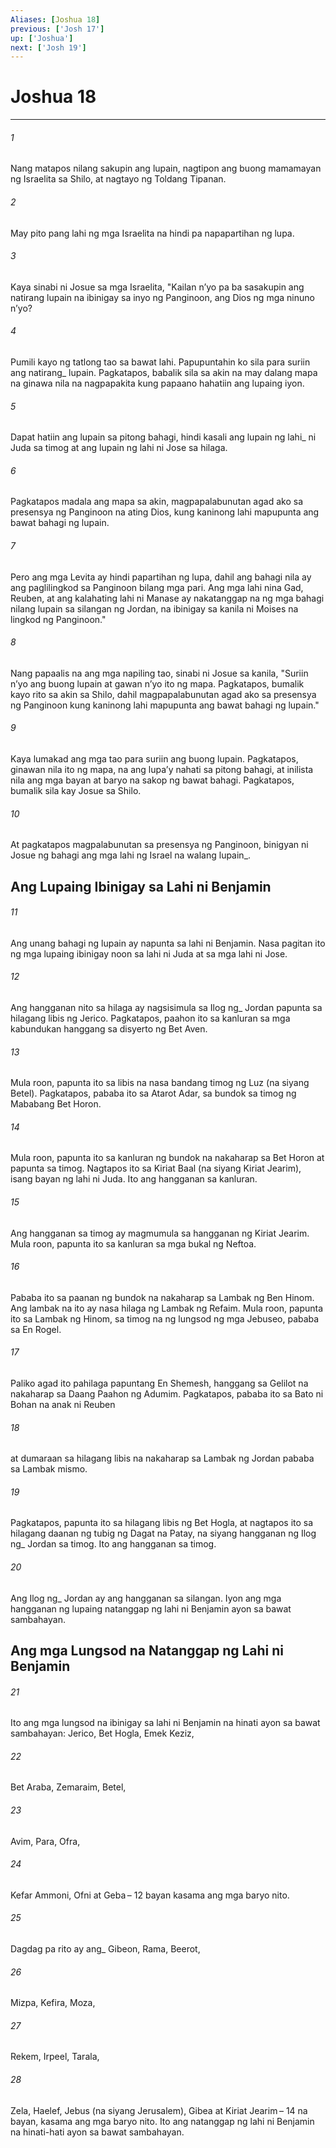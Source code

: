 ```yaml
---
Aliases: [Joshua 18]
previous: ['Josh 17']
up: ['Joshua']
next: ['Josh 19']
---
```

# Joshua 18

***






















###### 1 










Nang matapos nilang sakupin ang lupain, nagtipon ang buong mamamayan ng Israelita sa Shilo, at nagtayo ng Toldang Tipanan. 





















###### 2 










May pito pang lahi ng mga Israelita na hindi pa napapartihan ng lupa. 





















###### 3 










Kaya sinabi ni Josue sa mga Israelita, "Kailan nʼyo pa ba sasakupin ang natirang lupain na ibinigay sa inyo ng Panginoon, ang Dios ng mga ninuno nʼyo? 





















###### 4 










Pumili kayo ng tatlong tao sa bawat lahi. Papupuntahin ko sila para suriin ang natirang_ lupain. Pagkatapos, babalik sila sa akin na may dalang mapa na ginawa nila na nagpapakita kung papaano hahatiin ang lupaing iyon. 





















###### 5 










Dapat hatiin ang lupain sa pitong bahagi, hindi kasali ang lupain ng lahi_ ni Juda sa timog at ang lupain ng lahi ni Jose sa hilaga. 





















###### 6 










Pagkatapos madala ang mapa sa akin, magpapalabunutan agad ako sa presensya ng Panginoon na ating Dios, kung kaninong lahi mapupunta ang bawat bahagi ng lupain. 





















###### 7 










Pero ang mga Levita ay hindi papartihan ng lupa, dahil ang bahagi nila ay ang paglilingkod sa Panginoon bilang mga pari. Ang mga lahi nina Gad, Reuben, at ang kalahating lahi ni Manase ay nakatanggap na ng mga bahagi nilang lupain sa silangan ng Jordan, na ibinigay sa kanila ni Moises na lingkod ng Panginoon." 





















###### 8 










Nang papaalis na ang mga napiling tao, sinabi ni Josue sa kanila, "Suriin nʼyo ang buong lupain at gawan nʼyo ito ng mapa. Pagkatapos, bumalik kayo rito sa akin sa Shilo, dahil magpapalabunutan agad ako sa presensya ng Panginoon kung kaninong lahi mapupunta ang bawat bahagi ng lupain." 





















###### 9 










Kaya lumakad ang mga tao para suriin ang buong lupain. Pagkatapos, ginawan nila ito ng mapa, na ang lupaʼy nahati sa pitong bahagi, at inilista nila ang mga bayan at baryo na sakop ng bawat bahagi. Pagkatapos, bumalik sila kay Josue sa Shilo. 





















###### 10 










At pagkatapos magpalabunutan sa presensya ng Panginoon, binigyan ni Josue ng bahagi ang mga lahi ng Israel na walang lupain_.

## Ang Lupaing Ibinigay sa Lahi ni Benjamin 





















###### 11 










Ang unang bahagi ng lupain ay napunta sa lahi ni Benjamin. Nasa pagitan ito ng mga lupaing ibinigay noon sa lahi ni Juda at sa mga lahi ni Jose. 





















###### 12 










Ang hangganan nito sa hilaga ay nagsisimula sa Ilog ng_ Jordan papunta sa hilagang libis ng Jerico. Pagkatapos, paahon ito sa kanluran sa mga kabundukan hanggang sa disyerto ng Bet Aven. 





















###### 13 










Mula roon, papunta ito sa libis na nasa bandang timog ng Luz (na siyang Betel). Pagkatapos, pababa ito sa Atarot Adar, sa bundok sa timog ng Mababang Bet Horon. 





















###### 14 










Mula roon, papunta ito sa kanluran ng bundok na nakaharap sa Bet Horon at papunta sa timog. Nagtapos ito sa Kiriat Baal (na siyang Kiriat Jearim), isang bayan ng lahi ni Juda. Ito ang hangganan sa kanluran. 





















###### 15 










Ang hangganan sa timog ay magmumula sa hangganan ng Kiriat Jearim. Mula roon, papunta ito sa kanluran sa mga bukal ng Neftoa. 





















###### 16 










Pababa ito sa paanan ng bundok na nakaharap sa Lambak ng Ben Hinom. Ang lambak na ito ay nasa hilaga ng Lambak ng Refaim. Mula roon, papunta ito sa Lambak ng Hinom, sa timog na ng lungsod ng mga Jebuseo, pababa sa En Rogel. 





















###### 17 










Paliko agad ito pahilaga papuntang En Shemesh, hanggang sa Gelilot na nakaharap sa Daang Paahon ng Adumim. Pagkatapos, pababa ito sa Bato ni Bohan na anak ni Reuben 





















###### 18 










at dumaraan sa hilagang libis na nakaharap sa Lambak ng Jordan pababa sa Lambak mismo. 





















###### 19 










Pagkatapos, papunta ito sa hilagang libis ng Bet Hogla, at nagtapos ito sa hilagang daanan ng tubig ng Dagat na Patay, na siyang hangganan ng Ilog ng_ Jordan sa timog. Ito ang hangganan sa timog. 





















###### 20 










Ang Ilog ng_ Jordan ay ang hangganan sa silangan. Iyon ang mga hangganan ng lupaing natanggap ng lahi ni Benjamin ayon sa bawat sambahayan.

## Ang mga Lungsod na Natanggap ng Lahi ni Benjamin 





















###### 21 










Ito ang mga lungsod na ibinigay sa lahi ni Benjamin na hinati ayon sa bawat sambahayan: Jerico, Bet Hogla, Emek Keziz, 





















###### 22 










Bet Araba, Zemaraim, Betel, 





















###### 23 










Avim, Para, Ofra, 





















###### 24 










Kefar Ammoni, Ofni at Geba – 12 bayan kasama ang mga baryo nito. 





















###### 25 










Dagdag pa rito ay ang_ Gibeon, Rama, Beerot, 





















###### 26 










Mizpa, Kefira, Moza, 





















###### 27 










Rekem, Irpeel, Tarala, 





















###### 28 










Zela, Haelef, Jebus (na siyang Jerusalem), Gibea at Kiriat Jearim – 14 na bayan, kasama ang mga baryo nito. Ito ang natanggap ng lahi ni Benjamin na hinati-hati ayon sa bawat sambahayan.
